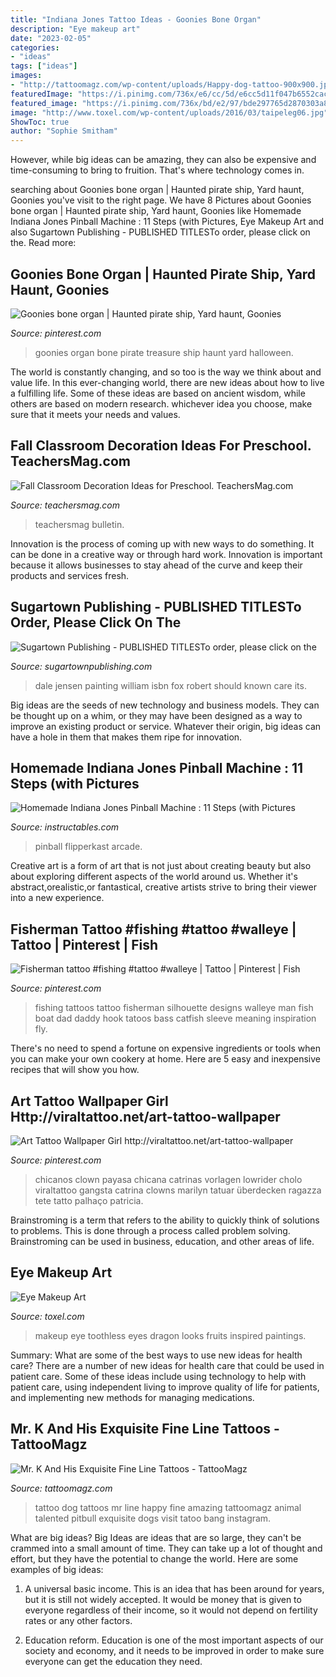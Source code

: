 ```yaml
---
title: "Indiana Jones Tattoo Ideas - Goonies Bone Organ"
description: "Eye makeup art"
date: "2023-02-05"
categories:
- "ideas"
tags: ["ideas"]
images:
- "http://tattoomagz.com/wp-content/uploads/Happy-dog-tattoo-900x900.jpg"
featuredImage: "https://i.pinimg.com/736x/e6/cc/5d/e6cc5d11f047b6552cac91f61a892d4a.jpg"
featured_image: "https://i.pinimg.com/736x/bd/e2/97/bde297765d2870303a835bbd6e9d4351.jpg"
image: "http://www.toxel.com/wp-content/uploads/2016/03/taipeleg06.jpg"
ShowToc: true
author: "Sophie Smitham"
---
```



However, while big ideas can be amazing, they can also be expensive and time-consuming to bring to fruition. That's where technology comes in.

	

		
searching about Goonies bone organ | Haunted pirate ship, Yard haunt, Goonies you've visit to the right page. We have 8 Pictures about Goonies bone organ | Haunted pirate ship, Yard haunt, Goonies like Homemade Indiana Jones Pinball Machine : 11 Steps (with Pictures, Eye Makeup Art and also Sugartown Publishing - PUBLISHED TITLESTo order, please click on the. Read more:
		
    
## Goonies Bone Organ | Haunted Pirate Ship, Yard Haunt, Goonies

<img loading=lazy src="https://i.pinimg.com/736x/bd/e2/97/bde297765d2870303a835bbd6e9d4351.jpg" onerror="this.onerror=null;this.src='https://tse1.mm.bing.net/th?id=OIP.ByffhFSjqdDXRmvCSqfNSQHaFj&amp;pid=15.1';" alt="Goonies bone organ | Haunted pirate ship, Yard haunt, Goonies">

_Source: pinterest.com_

>goonies organ bone pirate treasure ship haunt yard halloween. 

	

The world is constantly changing, and so too is the way we think about and value life. In this ever-changing world, there are new ideas about how to live a fulfilling life. Some of these ideas are based on ancient wisdom, while others are based on modern research. whichever idea you choose, make sure that it meets your needs and values.

    
## Fall Classroom Decoration Ideas For Preschool. TeachersMag.com

<img loading=lazy src="http://teachersmag.com/wp-content/uploads/2019/08/Classroom-Door-Ideas3.jpg" onerror="this.onerror=null;this.src='https://tse3.mm.bing.net/th?id=OIP.cFa3g0DJ1cdhr3A1DucG6QHaJ4&amp;pid=15.1';" alt="Fall Classroom Decoration Ideas for Preschool. TeachersMag.com">

_Source: teachersmag.com_

>teachersmag bulletin. 

	

Innovation is the process of coming up with new ways to do something. It can be done in a creative way or through hard work. Innovation is important because it allows businesses to stay ahead of the curve and keep their products and services fresh.

    
## Sugartown Publishing - PUBLISHED TITLESTo Order, Please Click On The

<img loading=lazy src="http://sugartownpublishing.com/yahoo_site_admin/assets/images/Dale_Jensen_3_1-13-14.69134332_std.jpg" onerror="this.onerror=null;this.src='https://tse2.mm.bing.net/th?id=OIP.AW7DVqdrswO_cchVroGiJQHaFx&amp;pid=15.1';" alt="Sugartown Publishing - PUBLISHED TITLESTo order, please click on the">

_Source: sugartownpublishing.com_

>dale jensen painting william isbn fox robert should known care its. 

	

Big ideas are the seeds of new technology and business models. They can be thought up on a whim, or they may have been designed as a way to improve an existing product or service. Whatever their origin, big ideas can have a hole in them that makes them ripe for innovation.

    
## Homemade Indiana Jones Pinball Machine : 11 Steps (with Pictures

<img loading=lazy src="https://content.instructables.com/ORIG/FYT/4P2M/H1ZG6WNF/FYT4P2MH1ZG6WNF.jpg?auto=webp&amp;frame=1&amp;width=2100" onerror="this.onerror=null;this.src='https://tse2.mm.bing.net/th?id=OIP.DPjSjH4fjIvDRAiWnIl1wwHaJ4&amp;pid=15.1';" alt="Homemade Indiana Jones Pinball Machine : 11 Steps (with Pictures">

_Source: instructables.com_

>pinball flipperkast arcade. 

	

Creative art is a form of art that is not just about creating beauty but also about exploring different aspects of the world around us. Whether it's abstract,orealistic,or fantastical, creative artists strive to bring their viewer into a new experience.

    
## Fisherman Tattoo #fishing #tattoo #walleye | Tattoo | Pinterest | Fish

<img loading=lazy src="https://i.pinimg.com/736x/78/73/e1/7873e1341c1734b658d294645cfb7862--fishing-tattoo-fisherman-tattoo.jpg?b=t" onerror="this.onerror=null;this.src='https://tse4.mm.bing.net/th?id=OIP.n9BLXxVgdIS6OXCDGv0nzwHaNL&amp;pid=15.1';" alt="Fisherman tattoo #fishing #tattoo #walleye | Tattoo | Pinterest | Fish">

_Source: pinterest.com_

>fishing tattoos tattoo fisherman silhouette designs walleye man fish boat dad daddy hook tatoos bass catfish sleeve meaning inspiration fly. 

	

There's no need to spend a fortune on expensive ingredients or tools when you can make your own cookery at home. Here are 5 easy and inexpensive recipes that will show you how.

    
## Art Tattoo Wallpaper Girl Http://viraltattoo.net/art-tattoo-wallpaper

<img loading=lazy src="https://i.pinimg.com/736x/e6/cc/5d/e6cc5d11f047b6552cac91f61a892d4a.jpg" onerror="this.onerror=null;this.src='https://tse1.mm.bing.net/th?id=OIP.e8J-M7Ox3MhinxB3pLp42AHaLo&amp;pid=15.1';" alt="Art Tattoo Wallpaper Girl http://viraltattoo.net/art-tattoo-wallpaper">

_Source: pinterest.com_

>chicanos clown payasa chicana catrinas vorlagen lowrider cholo viraltattoo gangsta catrina clowns marilyn tatuar überdecken ragazza tete tatto palhaço patricia. 

	

Brainstroming is a term that refers to the ability to quickly think of solutions to problems. This is done through a process called problem solving. Brainstroming can be used in business, education, and other areas of life.

    
## Eye Makeup Art

<img loading=lazy src="http://www.toxel.com/wp-content/uploads/2016/03/taipeleg06.jpg" onerror="this.onerror=null;this.src='https://tse4.mm.bing.net/th?id=OIP.pPW9A_wZLTawXENgHOeRxgHaHa&amp;pid=15.1';" alt="Eye Makeup Art">

_Source: toxel.com_

>makeup eye toothless eyes dragon looks fruits inspired paintings. 

	

Summary: What are some of the best ways to use new ideas for health care?
There are a number of new ideas for health care that could be used in patient care. Some of these ideas include using technology to help with patient care, using independent living to improve quality of life for patients, and implementing new methods for managing medications.

    
## Mr. K And His Exquisite Fine Line Tattoos - TattooMagz

<img loading=lazy src="http://tattoomagz.com/wp-content/uploads/Happy-dog-tattoo-900x900.jpg" onerror="this.onerror=null;this.src='https://tse3.mm.bing.net/th?id=OIP.6Esqav-9cewCv4h5s5dAhQHaHa&amp;pid=15.1';" alt="Mr. K And His Exquisite Fine Line Tattoos - TattooMagz">

_Source: tattoomagz.com_

>tattoo dog tattoos mr line happy fine amazing tattoomagz animal talented pitbull exquisite dogs visit tatoo bang instagram. 

	

What are big ideas?
Big Ideas are ideas that are so large, they can't be crammed into a small amount of time. They can take up a lot of thought and effort, but they have the potential to change the world. Here are some examples of big ideas:
1. A universal basic income. This is an idea that has been around for years, but it is still not widely accepted. It would be money that is given to everyone regardless of their income, so it would not depend on fertility rates or any other factors.

2. Education reform. Education is one of the most important aspects of our society and economy, and it needs to be improved in order to make sure everyone can get the education they need.

